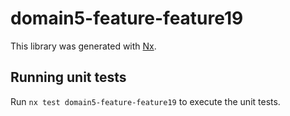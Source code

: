 # domain5-feature-feature19

This library was generated with [Nx](https://nx.dev).

## Running unit tests

Run `nx test domain5-feature-feature19` to execute the unit tests.
